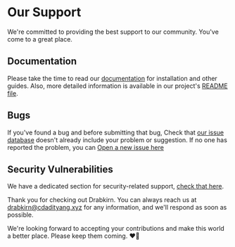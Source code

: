 # Our Support

We're committed to providing the best support to our community. You've come to a great place.

## Documentation
Please take the time to read our [documentation](https://go.cdadityang.xyz/docs) for installation and other guides. Also, more detailed information is available in our project's [README file](https://github.com/drabkirn/desityle/blob/master/README.md).

## Bugs
If you've found a bug and before submitting that bug, Check that [our issue database](https://github.com/drabkirn/desityle/issues)
doesn't already include your problem or suggestion. If no one has reported the problem, you can [Open a new issue here](https://github.com/drabkirn/desityle/issues/new/choose)

## Security Vulnerabilities
We have a dedicated section for security-related support, [check that here](https://github.com/drabkirn/desityle/blob/master/.github/SECURITY.md).

Thank you for checking out Drabkirn. You can always reach us at [drabkirn@cdadityang.xyz](mailto:drabkirn@cdadityang.xyz) for any information, and we'll respond as soon as possible.

We're looking forward to accepting your contributions and make this world a better place. Please keep them coming. ❤💖